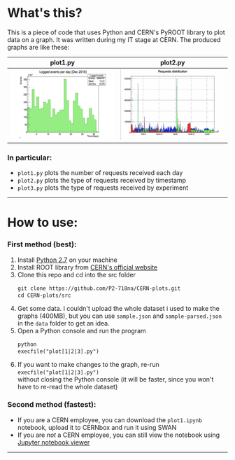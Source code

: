 # What's this?
This is a piece of code that uses Python and CERN's PyROOT library to plot data on a graph. It was written during my
IT stage at CERN. The produced graphs are like these:

 plot1.py                      | plot2.py
:-----------------------------:|:-----------------------------:
 ![plot1](plot1.png "Plot 1")  |  ![plot2](plot2.png "Plot 2")

### In particular:
- `plot1.py` plots the number of requests received each day
- `plot2.py` plots the type of requests received by timestamp
- `plot3.py` plots the type of requests received by experiment

---

# How to use:

### First method (best):
1. Install [Python 2.7](https://www.python.org/downloads/release/python-272/) on your machine
1. Install ROOT library from [CERN's official website](https://root.cern.ch/downloading-root)
1. Clone this repo and cd into the src folder
    ```
    git clone https://github.com/P2-718na/CERN-plots.git
    cd CERN-plots/src
    ```
1. Get some data. I couldn't upload the whole dataset i used to make the graphs (400MB), but you
can use `sample.json` and `sample-parsed.json` in the `data` folder to get an idea.
1. Open a Python console and run the program
    ```
    python
    execfile("plot[1|2|3].py")
    ```
1. If you want to make changes to the graph, re-run
    `execfile("plot[1|2|3].py")`  
    without closing the Python console (it will be faster, since you won't have to re-read the whole dataset)

### Second method (fastest):
- If you are a CERN employee, you can download the `plot1.ipynb` notebook, upload it to CERNbox and run it using SWAN
- If you are *not* a CERN employee, you can still view the notebook using
[Jupyter notebook viewer](https://nbviewer.jupyter.org/github/P2-718na/CERN-plots/blob/master/plot1.ipynb)

---
 
